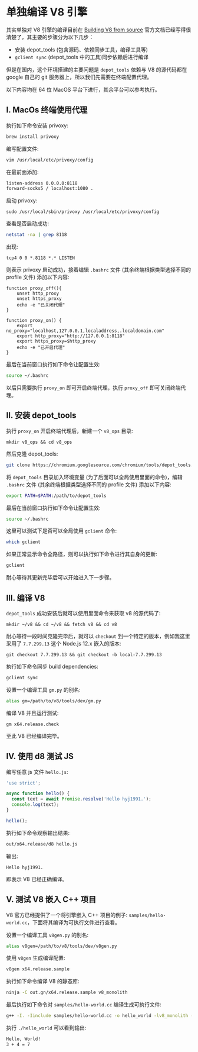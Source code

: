 # 单独编译 V8 引擎

其实单独对 V8 引擎的编译目前在 [Building V8 from source](https://v8.dev/docs/build) 官方文档已经写得很清楚了，其主要的步骤分为以下几步：

* 安装 depot_tools (包含源码、依赖同步工具，编译工具等)
* `gclient sync` (depot_tools 中的工具)同步依赖后进行编译

但是在国内，这个环境搭建的主要问题是 `depot_tools` 依赖与 V8 的源代码都在 google 自己的 git 服务器上，所以我们先需要在终端配置代理。

以下内容均在 64 位 MacOS 平台下进行，其余平台可以参考执行。

## I. MacOs 终端使用代理

执行如下命令安装 privoxy:

```bash
brew install privoxy
```

编写配置文件:

```bash
vim /usr/local/etc/privoxy/config
```

在最前面添加:

```bash
listen-address 0.0.0.0:8118
forward-socks5 / localhost:1080 .
```

启动 privoxy:

```
sudo /usr/local/sbin/privoxy /usr/local/etc/privoxy/config
```

查看是否启动成功:

```bash
netstat -na | grep 8118
```

出现:

```
tcp4 0 0 *.8118 *.* LISTEN
```

则表示 privoxy 启动成功，接着编辑 `.bashrc` 文件 (其余终端根据类型选择不同的 profile 文件) 添加以下内容:

```shell
function proxy_off(){
    unset http_proxy
    unset https_proxy
    echo -e "已关闭代理"
}

function proxy_on() {
    export no_proxy="localhost,127.0.0.1,localaddress,.localdomain.com"
    export http_proxy="http://127.0.0.1:8118"
    export https_proxy=$http_proxy
    echo -e "已开启代理"
}
```

最后在当前窗口执行如下命令让配置生效:

```bash
source ~/.bashrc
```

以后只需要执行 `proxy_on` 即可开启终端代理，执行 `proxy_off` 即可关闭终端代理。

## II. 安装 depot_tools

执行 `proxy_on` 开启终端代理后，新建一个 `v8_ops` 目录:

```
mkdir v8_ops && cd v8_ops
```

然后克隆 depot_tools:

```bash
git clone https://chromium.googlesource.com/chromium/tools/depot_tools.git
```

将 `depot_tools` 目录加入环境变量 (为了后面可以全局使用里面的命令)，编辑 `.bashrc` 文件 (其余终端根据类型选择不同的 profile 文件) 添加以下内容:

```bash
export PATH=$PATH:/path/to/depot_tools
```

最后在当前窗口执行如下命令让配置生效:

```bash
source ~/.bashrc
```

这里可以测试下是否可以全局使用 `gclient` 命令:

```bash
which gclient
```
如果正常显示命令全路径，则可以执行如下命令进行其自身的更新:

```bash
gclient
```

耐心等待其更新完毕后可以开始进入下一步骤。

## III. 编译 V8

`depot_tools` 成功安装后就可以使用里面命令来获取 v8 的源代码了:

```
mkdir ~/v8 && cd ~/v8 && fetch v8 && cd v8
```

耐心等待一段时间克隆完毕后，就可以 `checkout` 到一个特定的版本，例如我这里采用了 `7.7.299.13` 这个 Node.js 12.x 嵌入的版本:

```
git checkout 7.7.299.13 && git checkout -b local-7.7.299.13
```

执行如下命令同步 build dependencies:

```bash
gclient sync
```

设置一个编译工具 `gm.py` 的别名:

```bash
alias gm=/path/to/v8/tools/dev/gm.py
```

编译 V8 并且运行测试:

```
gm x64.release.check
```

至此 V8 已经编译完毕。

## IV. 使用 d8 测试 JS

编写任意 js 文件 `hello.js`:

```js
'use strict';

async function hello() {
  const text = await Promise.resolve('Hello hyj1991.');
  console.log(text);
}

hello();
```

执行如下命令观察输出结果:

```bash
out/x64.release/d8 hello.js
```

输出:

```
Hello hyj1991.
```

即表示 V8 已经正确编译。

## V. 测试 V8 嵌入 C++ 项目

V8 官方已经提供了一个将引擎嵌入 C++ 项目的例子: `samples/hello-world.cc`，下面将其编译为可执行文件进行查看。

设置一个编译工具 `v8gen.py` 的别名:

```bash
alias v8gen=/path/to/v8/tools/dev/v8gen.py
```

使用 `v8gen` 生成编译配置:

```bash
v8gen x64.release.sample
```

执行如下命令编译 V8 的静态库:

```bash
ninja -C out.gn/x64.release.sample v8_monolith
```

最后执行如下命令对 `samples/hello-world.cc` 编译生成可执行文件:

```bash
g++ -I. -Iinclude samples/hello-world.cc -o hello_world -lv8_monolith -Lout.gn/x64.release.sample/obj/ -pthread -std=c++0x
```

执行 `./hello_world` 可以看到输出:

```bash
Hello, World!
3 + 4 = 7
```
